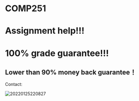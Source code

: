 # COMP251


# Assignment help!!! 
# 100% grade guarantee!!!  
## Lower than 90% money back guarantee！

Contact: 

![20220125220827](https://user-images.githubusercontent.com/48444489/151097824-a39955d4-d8e7-4adf-af3d-97a4e7c5fc32.jpg)
